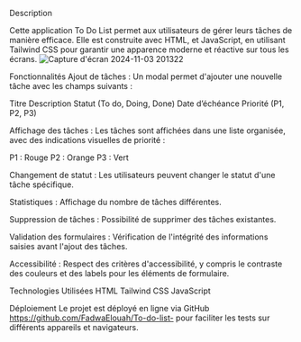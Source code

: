  Description

Cette application To Do List permet aux utilisateurs de gérer leurs tâches de manière efficace. Elle est construite avec HTML, et JavaScript, en utilisant Tailwind CSS pour garantir une apparence moderne et réactive sur tous les écrans.
![Capture d'écran 2024-11-03 201322](https://github.com/user-attachments/assets/f27b69fe-87a1-4555-82c1-940bf3ac280f)

Fonctionnalités
Ajout de tâches : Un modal permet d'ajouter une nouvelle tâche avec les champs suivants :

Titre
Description
Statut (To do, Doing, Done)
Date d’échéance
Priorité (P1, P2, P3)

Affichage des tâches : Les tâches sont affichées dans une liste organisée, avec des indications visuelles de priorité :

P1 : Rouge
P2 : Orange
P3 : Vert


Changement de statut : Les utilisateurs peuvent changer le statut d'une tâche spécifique.

Statistiques : Affichage du nombre de tâches différentes.

Suppression de tâches : Possibilité de supprimer des tâches existantes.

Validation des formulaires : Vérification de l'intégrité des informations saisies avant l'ajout des tâches.

Accessibilité : Respect des critères d'accessibilité, y compris le contraste des couleurs et des labels pour les éléments de formulaire.

Technologies Utilisées
HTML
Tailwind CSS
JavaScript

Déploiement
Le projet est déployé en ligne via GitHub https://github.com/FadwaElouah/To-do-list-  pour faciliter les tests sur différents appareils et navigateurs.


















